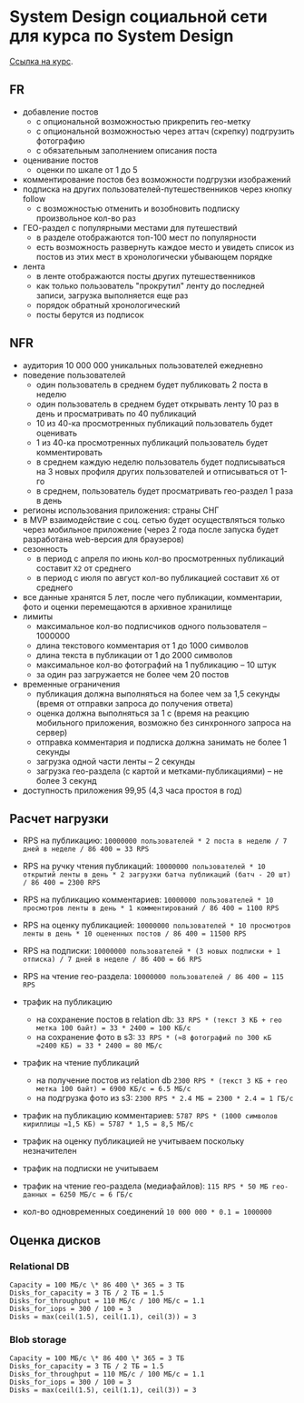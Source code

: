 # System Design социальной сети для курса по System Design

[Ссылка на курс](https://balun.courses/courses/system_design).

## FR

- добавление постов
  - с опциональной возможностью прикрепить гео-метку
  - с опциональной возможностью через аттач (скрепку) подгрузить фотографию
  - с обязательным заполнением описания поста
- оценивание постов 
  - оценки по шкале от 1 до 5
- комментирование постов без возможности подгрузки изображений
- подписка на других пользователей-путешественников через кнопку follow
  - с возможностью отменить и возобновить подписку произвольное кол-во раз
- ГЕО-раздел с популярными местами для путешествий 
  - в разделе отображаются топ-100 мест по популярности
  - есть возможность развернуть каждое место и увидеть список из постов из этих мест в хронологически убывающем порядке
- лента
  - в ленте отображаются посты других путешественников
  - как только пользователь "прокрутил" ленту до последней записи, загрузка выполняется еще раз
  - порядок обратный хронологический 
  - посты берутся из подписок

## NFR

- аудитория 10 000 000 уникальных пользователей ежедневно
- поведение пользователей
  - один пользователь в среднем будет публиковать 2 поста в неделю
  - один пользователь в среднем будет открывать ленту 10 раз в день и просматривать по 40 публикаций
  - 10 из 40-ка просмотренных публикаций пользователь будет оценивать
  - 1 из 40-ка просмотренных публикаций пользователь будет комментировать
  - в среднем каждую неделю пользователь будет подписываться на 3 новых профиля других пользователей и отписываться от 1-го
  - в среднем, пользователь будет просматривать гео-раздел 1 раза в день
- регионы использования приложения: страны СНГ
- в MVP взаимодействие с соц. сетью будет осуществляться только через мобильное приложение (через 2 года после запуска будет разработана web-версия для браузеров)
- сезонность
  - в период с апреля по июнь кол-во просмотренных публикаций составит `X2` от среднего
  - в период с июля по август кол-во публикацией составит `X6` от среднего
- все данные хранятся 5 лет, после чего публикации, комментарии, фото и оценки перемещаются в архивное хранилище
- лимиты
  - максимальное кол-во подписчиков одного пользователя – 1000000
  - длина текстового комментария от 1 до 1000 символов
  - длина текста в публикации от 1 до 2000 символов
  - максимальное кол-во фотографий на 1 публикацию – 10 штук
  - за один раз загружается не более чем 20 постов
- временные ограничения
  - публикация должна выполняться на более чем за 1,5 секунды (время от отправки запроса до получения ответа)
  - оценка должна выполняться за 1 с (время на реакцию мобильного приложения, возможно без синхронного запроса на сервер)
  - отправка комментария и подписка должна занимать не более 1 секунды
  - загрузка одной части ленты – 2 секунды
  - загрузка гео-раздела (с картой и метками-публикациями) – не более 3 секунд
- доступность приложения 99,95 (4,3 часа простоя в год)

## Расчет нагрузки

- RPS на публикацию: `10000000 пользователей * 2 поста в неделю / 7 дней в неделе / 86 400 = 33 RPS`
- RPS на ручку чтения публикаций: `10000000 пользователей * 10 открытий ленты в день * 2 загрузки батча публикаций (батч - 20 шт) / 86 400 = 2300 RPS`
- RPS на публикацию комментариев: `10000000 пользователей * 10 просмотров ленты в день * 1 комментирований / 86 400 = 1100 RPS`
- RPS на оценку публикацией: `10000000 пользователей * 10 просмотров ленты в день * 10 оцененных постов / 86 400 = 11500 RPS`
- RPS на подписки: `10000000 пользователей * (3 новых подписки + 1 отписка) / 7 дней в неделе / 86 400 = 66 RPS`
- RPS на чтение гео-раздела: `10000000 пользователей / 86 400 = 115 RPS`


- трафик на публикацию
  - на сохранение постов в relation db: `33 RPS * (текст 3 КБ + гео метка 100 байт) = 33 * 2400 = 100 КБ/с `
  - на сохранение фото в s3: `33 RPS * (≈8 фотографий по 300 кБ ≈2400 КБ) = 33 * 2400 = 80 МБ/с `
- трафик на чтение публикаций 
  - на получение постов из relation db `2300 RPS * (текст 3 КБ + гео метка 100 байт) = 6900 КБ/с = 6.5 МБ/с`
  - на подгрузка фото из s3: `2300 RPS * 2.4 МБ = 2300 * 2.4 = 1 ГБ/с `
- трафик на публикацию комментариев: `5787 RPS * (1000 символов кириллицы ≈1,5 КБ) = 5787 * 1,5 = 8,5 МБ/с `
- трафик на оценку публикацией не учитываем поскольку незначителен
- трафик на подписки не учитываем
- трафик на чтение гео-раздела (медиафайлов): `115 RPS * 50 МБ гео-данных = 6250 МБ/с = 6 ГБ/с`

- кол-во одновременных соединений `10 000 000 * 0.1 = 1000000`

## Оценка дисков

### Relational DB

```
Сapacity = 100 МБ/с \* 86 400 \* 365 = 3 ТБ
Disks_for_capacity = 3 ТБ / 2 ТБ = 1.5
Disks_for_throughput = 110 МБ/с / 100 МБ/с = 1.1
Disks_for_iops = 300 / 100 = 3
Disks = max(ceil(1.5), ceil(1.1), ceil(3)) = 3
```

### Blob storage

```
Сapacity = 100 МБ/с \* 86 400 \* 365 = 3 ТБ
Disks_for_capacity = 3 ТБ / 2 ТБ = 1.5
Disks_for_throughput = 110 МБ/с / 100 МБ/с = 1.1
Disks_for_iops = 300 / 100 = 3
Disks = max(ceil(1.5), ceil(1.1), ceil(3)) = 3
```